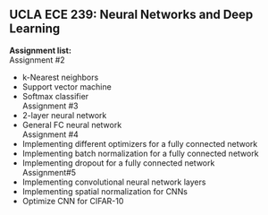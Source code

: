 ## UCLA ECE 239: Neural Networks and Deep Learning  
**Assignment list:**  
Assignment #2  
- k-Nearest neighbors  
- Support vector machine  
- Softmax classifier  
Assignment #3  
- 2-layer neural network  
- General FC neural network  
Assignment #4  
- Implementing different optimizers for a fully connected network  
- Implementing batch normalization for a fully connected network  
- Implementing dropout for a fully connected network  
Assignment#5  
- Implementing convolutional neural network layers  
- Implementing spatial normalization for CNNs  
- Optimize CNN for CIFAR-10  
